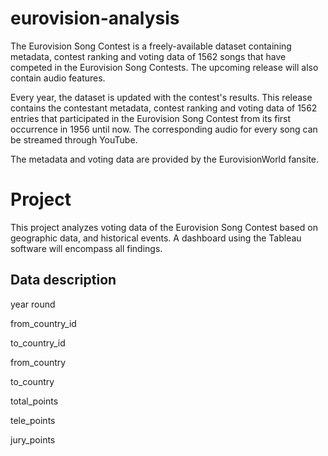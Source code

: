 # eurovision-analysis

The Eurovision Song Contest is a freely-available dataset containing metadata, contest ranking and voting data of 1562 songs that have competed in the Eurovision Song Contests. The upcoming release will also contain audio features.

Every year, the dataset is updated with the contest's results. This release contains the contestant metadata, contest ranking and voting data of 1562 entries that participated in the Eurovision Song Contest from its first occurrence in 1956 until now. The corresponding audio for every song can be streamed through YouTube.

The metadata and voting data are provided by the EurovisionWorld fansite.

# Project
This project analyzes voting data of the Eurovision Song Contest based on geographic data, and historical events. A dashboard using the Tableau software will encompass all findings.

## Data description


year	round

from_country_id

to_country_id

from_country

to_country

total_points

tele_points

jury_points
